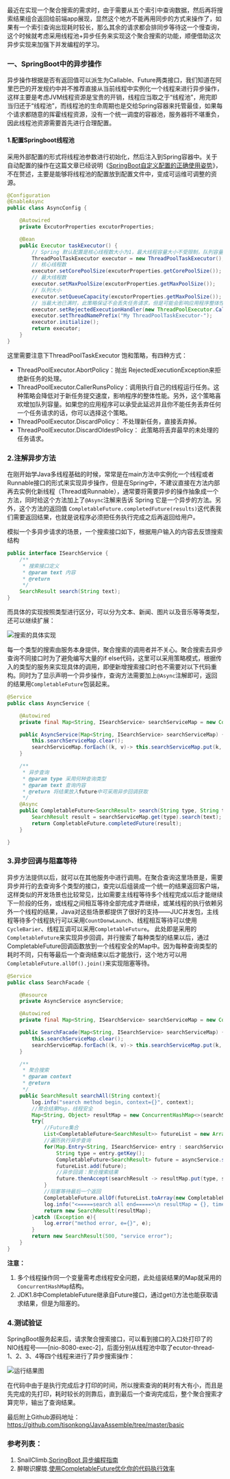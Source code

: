 最近在实现一个聚合搜索的需求时，由于需要从五个索引中查询数据，然后再将搜索结果组合返回给前端app展现，显然这个地方不能再用同步的方式来操作了，如果有一个索引查询出现耗时较长，那么其余的请求都会排同步等待这一个慢查询，这个时候就考虑采用线程池+异步任务来实现这个聚合搜索的功能，顺便借助这次异步实现来加强下并发编程的学习。

### 一、SpringBoot中的异步操作
异步操作根据是否有返回值可以派生为Callable、Future两类接口，我们知道在阿里巴巴的开发规约中并不推荐直接从当前线程中实例化一个线程来进行异步操作，这样主要是考虑JVM线程资源是宝贵的开销，线程应当取之于“线程池”，用完即当归还于“线程池”，而线程池的生命周期也是交给Spring容器来托管最佳，如果每个请求都随意的挥霍线程资源，没有一个统一调度的容器池，服务器将不堪重负，因此线程池资源需要首先进行合理配置。

#### 1.配置Springboot线程池
采用外部配置的形式将线程池参数进行初始化，然后注入到Spring容器中。关于自动配置的操作在这篇文章已经说明《[SpringBoot自定义配置的正确使用姿势](https://www.jianshu.com/p/8940d38a126f)》，不在赘述，主要是能够将线程池的配置放到配置文件中，变成可运维可调整的资源。
```java
@Configuration
@EnableAsync
public class AsyncConfig {

    @Autowired
    private ExcutorProperties excutorProperties;

    @Bean
    public Executor taskExecutor() {
        // Spring 默认配置是核心线程数大小为1，最大线程容量大小不受限制，队列容量也不受限制。
        ThreadPoolTaskExecutor executor = new ThreadPoolTaskExecutor();
        // 核心线程数
        executor.setCorePoolSize(excutorProperties.getCorePoolSize());
        // 最大线程数
        executor.setMaxPoolSize(excutorProperties.getMaxPoolSize());
        // 队列大小
        executor.setQueueCapacity(excutorProperties.getMaxPoolSize());
        // 当最大池已满时，此策略保证不会丢失任务请求，但是可能会影响应用程序整体性能。
        executor.setRejectedExecutionHandler(new ThreadPoolExecutor.CallerRunsPolicy());
        executor.setThreadNamePrefix("My ThreadPoolTaskExecutor-");
        executor.initialize();
        return executor;
    }
}
```
这里需要注意下ThreadPoolTaskExecutor 饱和策略，有四种方式：
- ThreadPoolExecutor.AbortPolicy：抛出 RejectedExecutionException来拒绝新任务的处理。
- ThreadPoolExecutor.CallerRunsPolicy：调用执行自己的线程运行任务。这种策略会降低对于新任务提交速度，影响程序的整体性能。另外，这个策略喜欢增加队列容量。如果您的应用程序可以承受此延迟并且你不能任务丢弃任何一个任务请求的话，你可以选择这个策略。
- ThreadPoolExecutor.DiscardPolicy： 不处理新任务，直接丢弃掉。
- ThreadPoolExecutor.DiscardOldestPolicy： 此策略将丢弃最早的未处理的任务请求。


### 2.注解异步方法
在刚开始学Java多线程基础的时候，常常是在main方法中实例化一个线程或者Runnable接口的形式来实现异步操作，但是在Spring中，不建议直接在方法内部再去实例化新线程（Thread或Runnable），通常要将需要异步的操作抽象成一个方法，同时给这个方法加上了`@Async`注解来告诉 Spring 它是一个异步的方法。另外，这个方法的返回值 `CompletableFuture.completedFuture(results)`这代表我们需要返回结果，也就是说程序必须把任务执行完成之后再返回给用户。

模拟一个多异步请求的场景，一个搜索接口如下，根据用户输入的内容去反馈搜索结构
```java
public interface ISearchService {
    /**
     * 搜索接口定义
     * @param text 内容
     * @return
     */
    SearchResult search(String text);
}

```
而具体的实现按照类型进行区分，可以分为文本、新闻、图片以及音乐等等类型，还可以继续扩展：

![搜索的具体实现](https://upload-images.jianshu.io/upload_images/8926909-9a7ba93eb22736e6.png?imageMogr2/auto-orient/strip%7CimageView2/2/w/1240)

每一个类型的搜索由服务本身提供，聚合搜索的调用者并不关心。聚合搜索去异步查询不同接口时为了避免编写大量的if else代码，这里可以采用策略模式，根据传入的类型的服务来实现具体的调用，即便新增搜索接口时也不需要对以下代码重构。同时为了显示声明一个异步操作，查询方法需要加上`@Async`注解即可，返回的结果用`CompletableFuture`包装起来。
```java
@Service
public class AsyncService {

    @Autowired
    private final Map<String, ISearchService> searchServiceMap = new ConcurrentHashMap<>();

    public AsyncService(Map<String, ISearchService> searchServiceMap) {
        this.searchServiceMap.clear();
        searchServiceMap.forEach((k, v)-> this.searchServiceMap.put(k, v));
    }

    /**
     * 异步查询
     * @param type 采用何种查询类型
     * @param text 查询内容
     * @return 将结果放入future中可采用异步回调获取
     */
    @Async
    public CompletableFuture<SearchResult> search(String type, String text){
        SearchResult result = searchServiceMap.get(type).search(text);
        return CompletableFuture.completedFuture(result);
    }

}
```
### 3.异步回调与阻塞等待
异步方法提供以后，就可以在其他服务中进行调用。在聚合查询这里场景是，需要异步并行的去查询多个类型的接口，查完以后组装成一个统一的结果返回客户端，这样类似的开发场景也比较常见，比如需要主线程等待多个线程完成以后才能继续下一阶段的任务，或线程之间相互等待全部完成才弄继续，或某线程的执行依赖另外一个线程的结果，Java对这些场景都提供了很好的支持——JUC并发包，主线程等待多个线程执行可以采用`CountDonwLaunch`、线程相互等待可以使用`CycleBarier`、线程互调可以采用`CompletableFuture`。
此处即是采用的`CompletableFuture`来实现异步回调，并行搜索了每种类型的结果以后，通过CompletableFuture回调函数放到一个线程安全的Map中。因为每种查询类型的耗时不同，只有等最后一个查询结束以后才能放行，这个地方可以用`CompletableFuture.allOf().join()`来实现阻塞等待。
```java
@Service
public class SearchFacade {

    @Resource
    private AsyncService asyncService;

    @Autowired
    private final Map<String, ISearchService> searchServiceMap = new ConcurrentHashMap<>();

    public SearchFacade(Map<String, ISearchService> searchServiceMap) {
        this.searchServiceMap.clear();
        searchServiceMap.forEach((k, v)-> this.searchServiceMap.put(k, v));
    }

    /**
     * 聚合搜索
     * @param context
     * @return
     */
    public SearchResult searchAll(String context){
        log.info("search method begin, context={}", context);
        //聚合结果Map，线程安全
        Map<String, Object> resultMap = new ConcurrentHashMap<>(searchServiceMap.size());
        try{
            //Future集合
            List<CompletableFuture<SearchResult>> futureList = new ArrayList<>();
            //遍历执行异步查询
            for(Map.Entry<String, ISearchService> entry : searchServiceMap.entrySet()){
                String type = entry.getKey();
                CompletableFuture<SearchResult> future = asyncService.search(type, context);
                futureList.add(future);
                //异步回调：聚合搜索结果
                future.thenAccept(searchResult -> resultMap.put(type, searchResult.getData()));
            }
            //阻塞等待最后一个返回
            CompletableFuture.allOf(futureList.toArray(new CompletableFuture[futureList.size()])).join();
            log.info("<=====search all end=====>\n resultMap = {}, time = {}", resultMap, System.currentTimeMillis());
            return new SearchResult(resultMap);
        }catch (Exception e){
            log.error("method error, e={}", e);
        }
        return new SearchResult(500, "service error");
    }
}
```
**注意：**
1. 多个线程操作同一个变量需考虑线程安全问题，此处组装结果的Map就采用的 `ConcurrentHashMap`结构。
2. JDK1.8中CompletableFuture继承自Future接口，通过get()方法也能获取请求结果，但是为阻塞的。

### 4.测试验证
SpringBoot服务起来后，请求聚合搜索接口，可以看到接口的入口处打印了的NIO线程号——[nio-8080-exec-2]，后面分别从线程池中取了ecutor-thread-1、2、3、4等四个线程来进行了异步搜索操作：

![运行结果图](https://upload-images.jianshu.io/upload_images/8926909-e29bf623212a236d.png?imageMogr2/auto-orient/strip%7CimageView2/2/w/1240)

在代码中由于是执行完成后才打印的时间，所以搜索查询的耗时有大有小，而且是先完成的先打印，耗时较长的则靠后，直到最后一个查询完成后，整个聚合搜索才算完毕，输出了查询结果。

最后附上Github源码地址：https://github.com/tisonkong/JavaAssemble/tree/master/basic

### 参考列表：
1. SnailClimb.[SpringBoot 异步编程指南](https://www.cnblogs.com/snailclimb/p/11645644.html)
2. 醉眼识朦胧.[使用CompletableFuture优化你的代码执行效率](https://www.cnblogs.com/fingerboy/p/9948736.html)